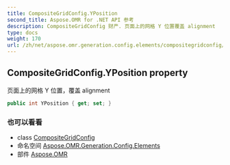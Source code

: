 ```yaml
---
title: CompositeGridConfig.YPosition
second_title: Aspose.OMR for .NET API 参考
description: CompositeGridConfig 财产. 页面上的网格 Y 位置覆盖 alignment
type: docs
weight: 170
url: /zh/net/aspose.omr.generation.config.elements/compositegridconfig/yposition/
---
```

## CompositeGridConfig.YPosition property

页面上的网格 Y 位置，覆盖 alignment

```csharp
public int YPosition { get; set; }
```

### 也可以看看

* class [CompositeGridConfig](../)
* 命名空间 [Aspose.OMR.Generation.Config.Elements](../../compositegridconfig/)
* 部件 [Aspose.OMR](../../../)


